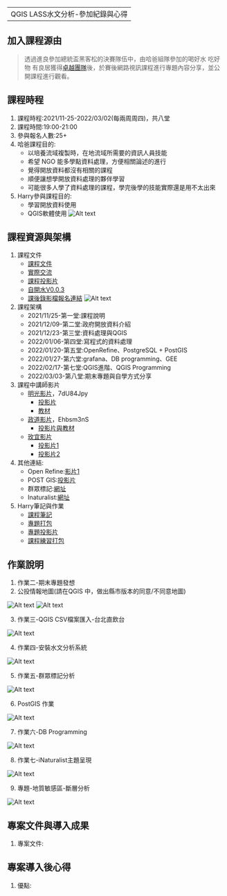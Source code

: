 <table>
    <tr>
        <td>QGIS LASS水文分析-參加紀錄與心得</td>
    </tr>
</table>

## 加入課程源由
  >  透過進良參加總統盃黑客松的決賽隊伍中，由哈爸組隊參加的喝好水 吃好物 有良居獲得[卓越團隊](https://presidential-hackathon.taiwan.gov.tw/NewsDetail1115.aspx)後，於賽後網路視訊課程進行專題內容分享，並公開課程進行觀看。

## 課程時程
1. 課程時程:2021/11-25-2022/03/02(每兩周周四)，共八堂
2. 課程時間:19:00-21:00
3. 參與報名人數:25+
4. 哈爸課程目的:
   + 以培養流域複製時，在地流域所需要的資訊人員技能
   + 希望 NGO 能多學點資料處理，方便相關論述的進行
   + 覺得開放資料都沒有相關的課程
   + 順便讓想學開放資料處理的夥伴學習
   + 可能很多人學了資料處理的課程，學完後學的技能實際還是用不太出來
5. Harry參與課程目的:
   + 學習開放資料使用
   + QGIS軟體使用
![Alt text](https://github.com/ksharry/Project-sharing-articles.md/blob/main/png/4.2.1.png?raw=true)
## 課程資源與架構
1. 課程文件
   + [課程文件](https://docs.google.com/document/d/1HU4JFyY1BFhG0hQs6kAIC4TwS-nYSjiDAVPL_pJLHrs/edit)
   + [實際交流](https://docs.google.com/document/d/1WxHl9EAEeeu3Lvo7ft0Y0GyChi0k1uc0R9R1ekHFFvI/edit#heading=h.5zt9eqvcenbs)
   + [課程投影片](https://docs.google.com/presentation/d/1YDCNoiFyfrw3GE6Eb4XXFc4X2HXqexugHW_mSVSl5us/edit#slide=id.g103394c138b_0_43)
   + [自開水V0.0.3](https://drive.google.com/file/d/1UiRiplSDn3f_KNotVTO-SEGbsfH4xamR/view)
   + [課後錄影檔報名連結](https://docs.google.com/forms/d/e/1FAIpQLSc15zyJJ49kSdRDBeumtStrqgYhSqggDoW5oC-618Sfzh0OfQ/viewform)
![Alt text](https://github.com/ksharry/Project-sharing-articles.md/blob/main/png/4.3.1.png?raw=true)
2. 課程架構
   + 2021/11/25-第一堂:課程說明
   + 2021/12/09-第二堂:政府開放資料介紹
   + 2021/12/23-第三堂:資料處理與QGIS
   + 2022/01/06-第四堂:寫程式的資料處理
   + 2022/01/20-第五堂:OpenRefine、PostgreSQL + PostGIS
   + 2022/01/27-第六堂:grafana、DB programming、GEE
   + 2022/02/17-第七堂:QGIS進階、QGIS Programming
   + 2022/03/03-第八堂:期末專題與自學方式分享
3. 課程中講師影片
   + [明光影片](https://lass.my.webex.com/recordingservice/sites/lass.my/recording/play/d2f6078407b843a6a0207b1a9dcdbfd9)，7dU84Jpy
     + [投影片](https://drive.google.com/file/d/1pyHrG3XNmT-E2YtIvIZfGZxKLanHwTf7/view)
     + [教材](https://drive.google.com/drive/folders/1z1X_eYBNRJ5oSkpkyNl2-OhqjZDqvYBe)
   + [政道影片](https://lass.my.webex.com/webappng/sites/lass.my/recording/playback/2c6aab8b9f6542c59d1f329255328e05)，Ehbsm3nS
     + [投影片與教材](https://drive.google.com/drive/folders/1ONBwx_vNDPQfUT_WRhcv6WNjrJwGCc_R)
   + [玫宜影片](https://drive.google.com/file/d/1Evco8G0Ah2mZSw-RV_zR5xovL7cRZMqs/view?fbclid=IwAR3n4HNHm5CLkgT_XDpyjRmEozot7Sz1R_6Rho2Mv3gEG0FP_8c_5ItdP_I)
     + [投影片1](https://docs.google.com/presentation/d/1VxQnOTPHpIocizubJZfUtpKOQ5YHcyuQ/edit#slide=id.p7)
     + [投影片2](https://docs.google.com/presentation/d/1zngXgrgcsG8zezd9k02QXxxilG8ItDU6/edit?fbclid=IwAR1QpjkJFhWt7mJxMHWnoMR_SaGqTm6A0OcwvQW-Pnf-GN0wRE3kyZ3OoZo#slide=id.p5)
4. 其他連結:
   + Open Refine:[影片1](https://www.youtube.com/watch?v=B70J_H_zAWM)
   + POST GIS:[投影片](https://docs.google.com/presentation/d/1qYXdeCIymLl32uoAHvAPrp1r-hK-_4Z8InG7sHEo6vc/edit#slide=id.gd85280829a_0_61)
   + 群眾標記:[網址](https://commutag.agawork.tw/)
   + Inaturalist:[網址](https://www.inaturalist.org/)
5. Harry筆記與作業
   + [課程筆記](https://docs.google.com/document/d/1G_c2gIpzpmWYv-N2piO93sbxdQ-kINjzeHJMXYw0FVQ/edit)
   + [專題打包](https://drive.google.com/file/d/1tIBQ89Cml1u7hXa4bT5Is99iWl_gtFT9/view?usp=sharing)
   + [專題投影片](https://docs.google.com/presentation/d/1340cmBPT_oI-JmgnandPWprr-GRFvwZWzjj0xWVlWv8/edit#slide=id.g117b0b9a445_0_0)
   + [課程練習打包](https://drive.google.com/file/d/1MIfuap8JYh-I6GdLLFq5ZlaBV3pmT6eZ/view?usp=sharing)


## 作業說明
1. 作業二-期末專題發想
2. 公投情報地圖(請在QGIS 中，做出縣市版本的同意/不同意地圖)

![Alt text](https://github.com/ksharry/Project-sharing-articles.md/blob/main/png/4.5.1.png?raw=true)
![Alt text](https://github.com/ksharry/Project-sharing-articles.md/blob/main/png/4.5.2.png?raw=true)

3. 作業三-QGIS CSV檔案匯入-台北直飲台

![Alt text](https://github.com/ksharry/Project-sharing-articles.md/blob/main/png/4.5.3.png?raw=true)

4. 作業四-安裝水文分析系統

![Alt text](https://github.com/ksharry/Project-sharing-articles.md/blob/main/png/4.5.8.png?raw=true)

5. 作業五-群眾標記分析

![Alt text](https://github.com/ksharry/Project-sharing-articles.md/blob/main/png/4.5.4.png?raw=true)

6. PostGIS 作業

![Alt text](https://github.com/ksharry/Project-sharing-articles.md/blob/main/png/4.5.5.png?raw=true)

7. 作業六-DB Programming

![Alt text](https://github.com/ksharry/Project-sharing-articles.md/blob/main/png/4.5.9.png?raw=true)

8. 作業七-iNaturalist主題呈現

![Alt text](https://github.com/ksharry/Project-sharing-articles.md/blob/main/png/4.5.6.png?raw=true)

9. 專題-地質敏感區-斷層分析

![Alt text](https://github.com/ksharry/Project-sharing-articles.md/blob/main/png/4.5.7.jpg?raw=true)

## 專案文件與導入成果
1. 專案文件:

## 專案導入後心得
1. 優點:

